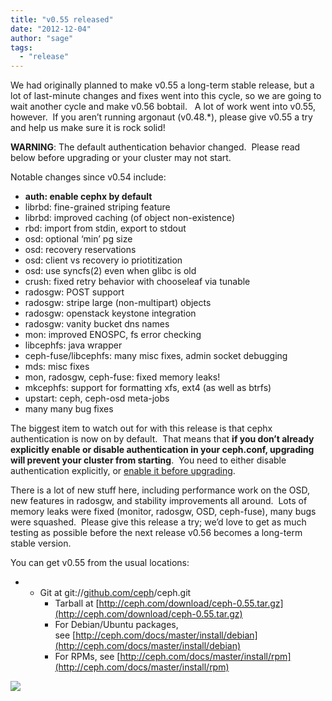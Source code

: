 ```yaml
---
title: "v0.55 released"
date: "2012-12-04"
author: "sage"
tags: 
  - "release"
---
```


We had originally planned to make v0.55 a long-term stable release, but a lot of last-minute changes and fixes went into this cycle, so we are going to wait another cycle and make v0.56 bobtail.   A lot of work went into v0.55, however.  If you aren’t running argonaut (v0.48.\*), please give v0.55 a try and help us make sure it is rock solid!

**WARNING**: The default authentication behavior changed.  Please read below before upgrading or your cluster may not start.

Notable changes since v0.54 include:  

- **auth: enable cephx by default**
- librbd: fine-grained striping feature
- librbd: improved caching (of object non-existence)
- rbd: import from stdin, export to stdout
- osd: optional ‘min’ pg size
- osd: recovery reservations
- osd: client vs recovery io priotitization
- osd: use syncfs(2) even when glibc is old
- crush: fixed retry behavior with chooseleaf via tunable
- radosgw: POST support
- radosgw: stripe large (non-multipart) objects
- radosgw: openstack keystone integration
- radosgw: vanity bucket dns names
- mon: improved ENOSPC, fs error checking
- libcephfs: java wrapper
- ceph-fuse/libcephfs: many misc fixes, admin socket debugging
- mds: misc fixes
- mon, radosgw, ceph-fuse: fixed memory leaks!
- mkcephfs: support for formatting xfs, ext4 (as well as btrfs)
- upstart: ceph, ceph-osd meta-jobs
- many many bug fixes

The biggest item to watch out for with this release is that cephx authentication is now on by default.  That means that **if you don’t already explicitly enable or disable authentication in your ceph.conf, upgrading will prevent your cluster from starting**.  You need to either disable authentication explicitly, or [enable it before upgrading](http://ceph.com/docs/master/rados/operations/authentication/#configuring-cephx).

There is a lot of new stuff here, including performance work on the OSD, new features in radosgw, and stability improvements all around.  Lots of memory leaks were fixed (monitor, radosgw, OSD, ceph-fuse), many bugs were squashed.  Please give this release a try; we’d love to get as much testing as possible before the next release v0.56 becomes a long-term stable version.

You can get v0.55 from the usual locations:

- - Git at git://[github.com/ceph](http://github.com/ceph)/ceph.git
    - Tarball at [http://ceph.com/download/ceph-0.55.tar.gz](http://ceph.com/download/ceph-0.55.tar.gz)
    - For Debian/Ubuntu packages, see [http://ceph.com/docs/master/install/debian](http://ceph.com/docs/master/install/debian)
    - For RPMs, see [http://ceph.com/docs/master/install/rpm](http://ceph.com/docs/master/install/rpm)
    

![](http://track.hubspot.com/__ptq.gif?a=268973&k=14&bu=http://ceph.com&r=http://ceph.com/releases/v0-55-released/&bvt=rss&p=wordpress)
